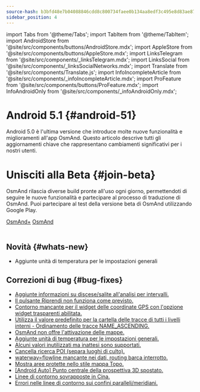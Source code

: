 ```yaml
---
source-hash: b3bfd48e7b04088846cdd8c800734faee0b134aa8edf3c495e8d83ae87cb896c
sidebar_position: 4
---
```

import Tabs from '@theme/Tabs';
import TabItem from '@theme/TabItem';
import AndroidStore from '@site/src/components/buttons/AndroidStore.mdx';
import AppleStore from '@site/src/components/buttons/AppleStore.mdx';
import LinksTelegram from '@site/src/components/_linksTelegram.mdx';
import LinksSocial from '@site/src/components/_linksSocialNetworks.mdx';
import Translate from '@site/src/components/Translate.js';
import InfoIncompleteArticle from '@site/src/components/_infoIncompleteArticle.mdx';
import ProFeature from '@site/src/components/buttons/ProFeature.mdx';
import InfoAndroidOnly from '@site/src/components/_infoAndroidOnly.mdx';  



# Android 5.1 {#android-51}

Android 5.0 è l'ultima versione che introduce molte nuove funzionalità e miglioramenti all'app OsmAnd. Questo articolo descrive tutti gli aggiornamenti chiave che rappresentano cambiamenti significativi per i nostri utenti.

# Unisciti alla Beta {#join-beta}

OsmAnd rilascia diverse build pronte all'uso ogni giorno, permettendoti di seguire le nuove funzionalità e partecipare al processo di traduzione di OsmAnd. Puoi partecipare al test della versione beta di OsmAnd utilizzando Google Play.

<div class="button-row">
  <a class="button button--active" href="https://play.google.com/apps/testing/net.osmand.plus">OsmAnd+</a>
  <a class="button button--active" href="https://play.google.com/apps/testing/net.osmand">OsmAnd</a>
</div>  

<br/>


## Novità {#whats-new}

- Aggiunte unità di temperatura per le impostazioni generali


## Correzioni di bug {#bug-fixes}

- [Aggiunte informazioni su discese/salite all'analisi per intervalli.](https://github.com/osmandapp/OsmAnd-Issues/issues/2878)
- [Il pulsante Riprendi non funziona come previsto.](https://github.com/osmandapp/OsmAnd/issues/21842)
- [Contorno mancante per il widget delle coordinate GPS con l'opzione widget trasparenti abilitata.](https://github.com/osmandapp/OsmAnd/issues/22258)
- [Utilizza il valore predefinito per la cartella delle tracce di tutti i livelli interni - Ordinamento delle tracce NAME_ASCENDING.](https://github.com/osmandapp/OsmAnd/issues/22256)
- [OsmAnd non offre l'attivazione delle mappe.](https://github.com/osmandapp/OsmAnd/issues/21302)
- [Aggiunte unità di temperatura per le impostazioni generali.](https://github.com/osmandapp/OsmAnd-Issues/issues/2792)
- [Alcuni valori inutilizzati ma inattesi sono supportati.](https://github.com/osmandapp/OsmAnd/issues/22103)
- [Cancella ricerca POI (separa luoghi di culto).](https://github.com/osmandapp/OsmAnd/issues/21972)
- [waterway=flowline mancante nei dati, routing barca interrotto.](https://github.com/osmandapp/OsmAnd/issues/22512)
- [Mostra aree protette nello stile mappa Topo.](https://github.com/osmandapp/OsmAnd/issues/22168)
- [[Android Auto] Punto centrale della prospettiva 3D spostato.](https://github.com/osmandapp/OsmAnd/issues/22304)
- [Linee di contorno sovrapposte in Cina.](https://github.com/osmandapp/OsmAnd/issues/22434)
- [Errori nelle linee di contorno sui confini paralleli/meridiani.](https://github.com/osmandapp/OsmAnd/issues/21738)